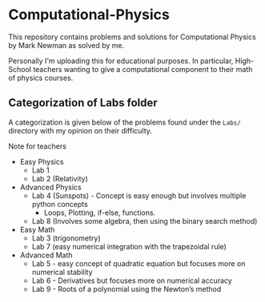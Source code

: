# Computational-Physics
This repository contains problems and solutions for Computational Physics by Mark Newman as solved by me.

Personally I'm uploading this for educational purposes. In particular, High-School teachers wanting to give a computational component to their math of physics courses.

## Categorization of Labs folder
A categorization is given below of the problems found under the `Labs/` directory with my opinion on their difficulty. 

Note for teachers

- Easy Physics
    - Lab 1
    - Lab 2 (Relativity)
- Advanced Physics
    - Lab 4 (Sunspots) - Concept is easy enough but involves multiple python concepts
        - Loops, Plotting, if-else, functions.
    - Lab 8 (Involves some algebra, then using the binary search method)
- Easy Math
    - Lab 3 (trigonometry)
    - Lab 7 (easy numerical integration with the trapezoidal rule)
- Advanced Math
    - Lab 5 - easy concept of quadratic equation but focuses more on numerical stability
    - Lab 6 - Derivatives but focuses more on numerical accuracy
    - Lab 9 - Roots of a polynomial using the Newton’s method
